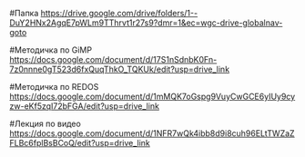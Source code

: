 #Папка
https://drive.google.com/drive/folders/1--DuY2HNx2AgqE7pWLm9TThrvt1r27s9?dmr=1&ec=wgc-drive-globalnav-goto

#Методичка по GiMP
https://docs.google.com/document/d/17S1nSdnbK0Fn-7z0nnne0gT523d6fxQuqThkO_TQKUk/edit?usp=drive_link

#Методичка по REDOS
https://docs.google.com/document/d/1mMQK7oGspg9VuyCwGCE6yIUy9cyzw-eKf5zqI72bFGA/edit?usp=drive_link

#Лекция по видео
https://docs.google.com/document/d/1NFR7wQk4ibb8d9i8cuh96ELtTWZaZFLBc6fplBsBCoQ/edit?usp=drive_link
